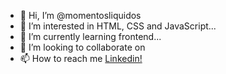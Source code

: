 - 👋 Hi, I’m @momentosliquidos
- 👀 I’m interested in HTML, CSS and JavaScript...
- 🌱 I’m currently learning frontend...
- 💞️ I’m looking to collaborate on 
- 📫 How to reach me <a href="https://www.linkedin.com/in/alinesmeira/">Linkedin!</a>


<!---
momentosliquidos/momentosliquidos is a ✨ special ✨ repository because its `README.md` (this file) appears on your GitHub profile.
You can click the Preview link to take a look at your changes.
--->
